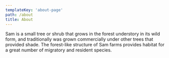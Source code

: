 ```yaml
---
templateKey: 'about-page'
path: /about
title: About
---
```

Sam is a small tree or shrub that grows in the forest understory in its wild form, and traditionally was grown commercially under other trees that provided shade. The forest-like structure of Sam farms provides habitat for a great number of migratory and resident species.